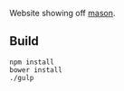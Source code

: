 Website showing off [mason](https://github.com/andy-hanson/mason).

## Build

	npm install
	bower install
	./gulp
